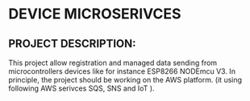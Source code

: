 # DEVICE MICROSERIVCES


## PROJECT DESCRIPTION:

This project allow registration and managed data sending from microcontrollers devices like for instance ESP8266 NODEmcu V3.
In principle, the project should be working on the AWS platform. (it using following AWS serivces  SQS, SNS and IoT ).

